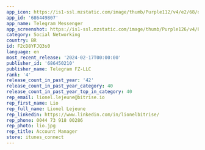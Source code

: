 ```yaml
---
app_icon: https://is1-ssl.mzstatic.com/image/thumb/Purple112/v4/e2/68/d2/e268d27f-18b0-ef9c-480a-9580ebc9a453/AppIconLLC-0-0-1x_U007emarketing-0-7-0-0-85-220.png/1024x1024bb.png
app_id: '686449807'
app_name: Telegram Messenger
app_screenshot: https://is1-ssl.mzstatic.com/image/thumb/Purple126/v4/89/12/25/89122575-b648-2491-4b4a-cafa69904165/pr_source.png/1242x2688bb.png
category: Social Networking
country: BR
id: F2cD8YFJQ3s0
language: en
most_recent_release: '2024-02-17T00:00:00'
publisher_id: '686450210'
publisher_name: Telegram FZ-LLC
rank: '4'
release_count_in_past_year: '42'
release_count_in_past_year_category: 40
release_count_in_past_year_top_in_category: 40
rep_email: lionel.lejeune@bitrise.io
rep_first_name: Lio
rep_full_name: Lionel Lejeune
rep_linkedin: https://www.linkedin.com/in/lionelbitrise/
rep_phone: 0044 73 918 00286
rep_photo: lio.jpg
rep_title: Account Manager
store: itunes_connect
---
```

